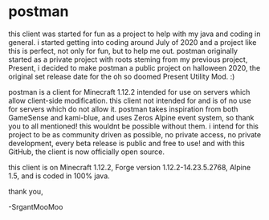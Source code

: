 # postman
this client was started for fun as a project to help with my java and coding in general. i started getting into coding around July of 2020 and a project like this is perfect, not only for fun, but to help me out. postman originally started as a private project with roots steming from my previous project, Present, i decided to make postman a public project on halloween 2020, the original set release date for the oh so doomed Present Utility Mod. :)

postman is a client for Minecraft 1.12.2 intended for use on servers which allow client-side modification. this client not intended for and is of no use for servers which do not allow it. postman takes inspiration from both GameSense and kami-blue, and uses Zeros Alpine event system, so thank you to all mentioned! this wouldnt be possible without them. i intend for this project to be as community driven as possible, no private access, no private development, every beta release is public and free to use! and with this GitHub, the client is now officially open source.

this client is on Minecraft 1.12.2, Forge version 1.12.2-14.23.5.2768, Alpine 1.5, and is coded in 100% java.

thank you,

-SrgantMooMoo
